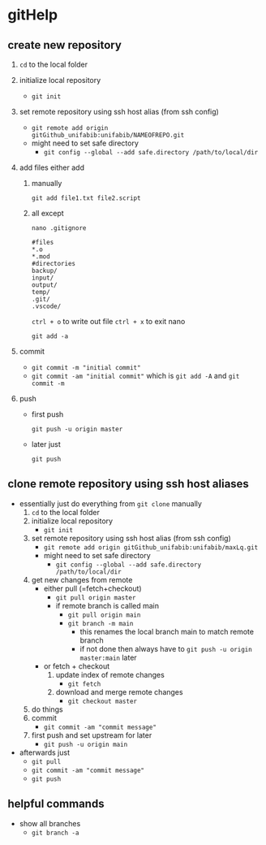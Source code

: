 # gitHelp

## create new repository
1. `cd` to the local folder
1. initialize local repository
    - `git init`
1. set remote repository using ssh host alias (from ssh config)
    - `git remote add origin gitGithub_unifabib:unifabib/NAMEOFREPO.git`
    - might need to set safe directory
      - `git config --global --add safe.directory /path/to/local/dir`
1. add files either add
    1. manually

       `git add file1.txt file2.script`
    1. all except

       `nano .gitignore`
       
          ```
          #files
          *.o
          *.mod
          #directories
          backup/
          input/
          output/
          temp/
          .git/
          .vscode/
          ```
          `ctrl + o` to write out file
          `ctrl + x` to exit nano
       
       `git add -a`
          
1. commit
    - `git commit -m "initial commit"`
    - `git commit -am "initial commit"`
       which is `git add -A` and `git commit -m`
1. push
    - first push
    
      `git push -u origin master`
    - later just

      `git push`

## clone remote repository using ssh host aliases
- essentially just do everything from `git clone` manually
  1. `cd` to the local folder
  1. initialize local repository
      - `git init`
  1. set remote repository using ssh host alias (from ssh config)
      - `git remote add origin gitGithub_unifabib:unifabib/maxLq.git`
      - might need to set safe directory
        - `git config --global --add safe.directory /path/to/local/dir`
  1. get new changes from remote
      - either pull (=fetch+checkout)
        - `git pull origin master`
        - if remote branch is called main
          - `git pull origin main`    
          - `git branch -m main`
            - this renames the local branch main to match remote branch
            - if not done then always have to `git push -u origin master:main` later
      - or fetch + checkout
        1. update index of remote changes
            - `git fetch`
        1. download and merge remote changes
            - `git checkout master`
  1. do things
  1. commit
     - `git commit -am "commit message"`
  1. first push and set upstream for later
     - `git push -u origin main`
- afterwards just
  - `git pull`
  - `git commit -am "commit message"`
  - `git push`
     

## helpful commands
- show all branches
    - `git branch -a`
